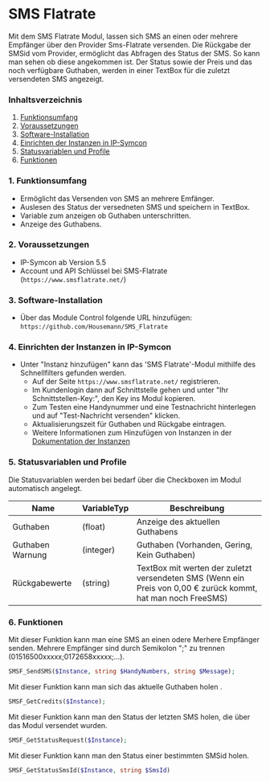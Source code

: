 # SMS Flatrate
Mit dem SMS Flatrate Modul, lassen sich SMS an einen oder mehrere Empfänger über den Provider Sms-Flatrate versenden. Die Rückgabe der SMSid vom Provider, ermöglicht das Abfragen des Status der SMS. So kann man sehen ob diese angekommen ist. Der Status sowie der Preis und das noch verfügbare Guthaben, werden in einer TextBox für die zuletzt versendeten SMS angezeigt. 

### Inhaltsverzeichnis

1. [Funktionsumfang](#1-funktionsumfang)
2. [Voraussetzungen](#2-voraussetzungen)
3. [Software-Installation](#3-software-installation)
4. [Einrichten der Instanzen in IP-Symcon](#4-einrichten-der-instanzen-in-ip-symcon)
5. [Statusvariablen und Profile](#5-statusvariablen-und-profile)
6. [Funktionen](#6-funktionen)

### 1. Funktionsumfang

* Ermöglicht das Versenden von SMS an mehrere Emfänger.
* Auslesen des Status der versedneten SMS und speichern in TextBox.
* Variable zum anzeigen ob Guthaben unterschritten.
* Anzeige des Guthabens.

### 2. Voraussetzungen

- IP-Symcon ab Version 5.5
- Account und API Schlüssel bei SMS-Flatrate (`https://www.smsflatrate.net/`)

### 3. Software-Installation

* Über das Module Control folgende URL hinzufügen:
    `https://github.com/Housemann/SMS_Flatrate`

### 4. Einrichten der Instanzen in IP-Symcon

- Unter "Instanz hinzufügen" kann das 'SMS Flatrate'-Modul mithilfe des Schnellfilters gefunden werden.
    - Auf der Seite `https://www.smsflatrate.net/` registrieren. 
    - Im Kundenlogin dann auf Schnittstelle gehen und unter "Ihr Schnittstellen-Key:", den Key ins Modul kopieren.
    - Zum Testen eine Handynummer und eine Testnachricht hinterlegen und auf "Test-Nachricht versenden" klicken.
    - Aktualisierungszeit für Guthaben und Rückgabe eintragen.
    - Weitere Informationen zum Hinzufügen von Instanzen in der [Dokumentation der Instanzen](https://www.symcon.de/service/dokumentation/konzepte/instanzen/#Instanz_hinzufügen)

### 5. Statusvariablen und Profile

Die Statusvariablen werden bei bedarf über die Checkboxen im Modul automatisch angelegt.

Name             | VariableTyp | Beschreibung
---------------- | ----------- | ---------------------
Guthaben         | (float)     | Anzeige des aktuellen Guthabens
Guthaben Warnung | (integer)   | Guthaben (Vorhanden, Gering, Kein Guthaben)
Rückgabewerte    | (string)    | TextBox mit werten der zuletzt versendeten SMS (Wenn ein Preis von 0,00 € zurück kommt, hat man noch FreeSMS)

### 6. Funktionen

Mit dieser Funktion kann man eine SMS an einen odere Merhere Empfänger senden. Mehrere Empfänger sind durch Semikolon ";" zu trennen (01516500xxxxx;0172658xxxxx;...).
```php
SMSF_SendSMS($Instance, string $HandyNumbers, string $Message);
```

Mit dieser Funktion kann man sich das aktuelle Guthaben holen .
```php
SMSF_GetCredits($Instance);
```

Mit dieser Funktion kann man den Status der letzten SMS holen, die über das Modul versendet wurden.
```php
SMSF_GetStatusRequest($Instance);
```

Mit dieser Funktion kann man den Status einer bestimmten SMSid holen.
```php
SMSF_GetStatusSmsId($Instance, string $SmsId)
```